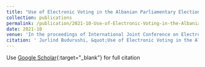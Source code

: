 ```yaml
---
title: "Use of Electronic Voting in the Albanian Parliamentary Elections in 2021"
collection: publications
permalink: /publication/2021-10-Use-of-Electronic-Voting-in-the-Albanian-Parliamentary-Elections-in-2021
date: 2021-10
venue: 'In the proceedings of International Joint Conference on Electronic Voting'
citation: ' Jurlind Budurushi, &quot;Use of Electronic Voting in the Albanian Parliamentary Elections in 2021.&quot; In the proceedings of International Joint Conference on Electronic Voting, 2021.'
---
```

Use [Google Scholar](https://scholar.google.com/scholar?q=Use+of+Electronic+Voting+in+the+Albanian+Parliamentary+Elections+in+2021){:target="_blank"} for full citation